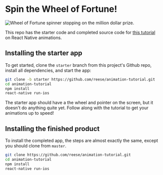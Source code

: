 # Spin the Wheel of Fortune!

![Wheel of Fortune spinner stopping on the million dollar prize.](https://media.giphy.com/media/3ohhwiunVgYqfVYVEs/giphy.gif)

This repo has the starter code and completed source code for [this tutorial](https://blog.thegnar.co/react-native-animated) on React Native animations.

## Installing the starter app

To get started, clone the `starter` branch from this project's Github repo, install all dependencies, and start the app:

```bash
git clone -b starter https://github.com/reese/animation-tutorial.git
cd animation-tutorial
npm install
react-native run-ios
```

The starter app should have a the wheel and pointer on the screen, but it doesn't do anything quite yet.
Follow along with the tutorial to get your animations up to speed!

## Installing the finished product

To install the completed app, the steps are almost exactly the same, except you should clone from `master`.

```bash
git clone https://github.com/reese/animation-tutorial.git
cd animation-tutorial
npm install
react-native run-ios
```
